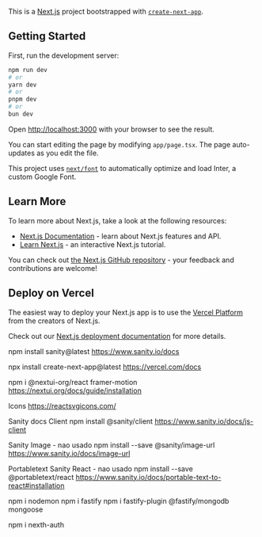This is a [Next.js](https://nextjs.org/) project bootstrapped with [`create-next-app`](https://github.com/vercel/next.js/tree/canary/packages/create-next-app).

## Getting Started

First, run the development server:

```bash
npm run dev
# or
yarn dev
# or
pnpm dev
# or
bun dev
```

Open [http://localhost:3000](http://localhost:3000) with your browser to see the result.

You can start editing the page by modifying `app/page.tsx`. The page auto-updates as you edit the file.

This project uses [`next/font`](https://nextjs.org/docs/basic-features/font-optimization) to automatically optimize and load Inter, a custom Google Font.

## Learn More

To learn more about Next.js, take a look at the following resources:

- [Next.js Documentation](https://nextjs.org/docs) - learn about Next.js features and API.
- [Learn Next.js](https://nextjs.org/learn) - an interactive Next.js tutorial.

You can check out [the Next.js GitHub repository](https://github.com/vercel/next.js/) - your feedback and contributions are welcome!

## Deploy on Vercel

The easiest way to deploy your Next.js app is to use the [Vercel Platform](https://vercel.com/new?utm_medium=default-template&filter=next.js&utm_source=create-next-app&utm_campaign=create-next-app-readme) from the creators of Next.js.

Check out our [Next.js deployment documentation](https://nextjs.org/docs/deployment) for more details.

npm install sanity@latest
https://www.sanity.io/docs

npx install create-next-app@latest
https://vercel.com/docs

npm i @nextui-org/react framer-motion
https://nextui.org/docs/guide/installation

Icons
https://reactsvgicons.com/

Sanity docs Client
npm install @sanity/client
https://www.sanity.io/docs/js-client

Sanity Image - nao usado
npm install --save @sanity/image-url
https://www.sanity.io/docs/image-url

Portabletext Sanity React - nao usado
npm install --save @portabletext/react
https://www.sanity.io/docs/portable-text-to-react#installation

npm i nodemon
npm i fastify
npm i fastify-plugin @fastify/mongodb
mongoose

npm i nexth-auth
